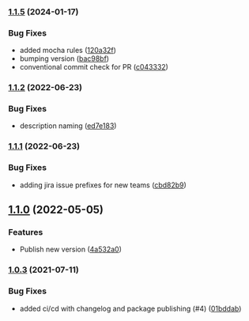 ### [1.1.5](https://github.com/tfso/eslint-config-tfso/compare/v1.1.2...v1.1.5) (2024-01-17)


### Bug Fixes

* added mocha rules ([120a32f](https://github.com/tfso/eslint-config-tfso/commit/120a32fd5988e5612db24f0d05be086b3ff92caa))
* bumping version ([bac98bf](https://github.com/tfso/eslint-config-tfso/commit/bac98bfd9859ca48b34c71b848f092f2e6ee44b3))
* conventional commit check for PR ([c043332](https://github.com/tfso/eslint-config-tfso/commit/c04333222952cd34028054bc1326694c28cc16f3))

### [1.1.2](https://github.com/tfso/eslint-config-tfso/compare/v1.1.1...v1.1.2) (2022-06-23)


### Bug Fixes

* description naming ([ed7e183](https://github.com/tfso/eslint-config-tfso/commit/ed7e183ff33fbc0a6a6b981fb04b9497fe4ac572))

### [1.1.1](https://github.com/tfso/eslint-config-tfso/compare/v1.1.0...v1.1.1) (2022-06-23)


### Bug Fixes

* adding jira issue prefixes for new teams ([cbd82b9](https://github.com/tfso/eslint-config-tfso/commit/cbd82b99188b1bcd7774e7b49a33dd5b8c3e9404))

## [1.1.0](https://github.com/tfso/eslint-config-tfso/compare/v1.0.3...v1.1.0) (2022-05-05)


### Features

* Publish new version ([4a532a0](https://github.com/tfso/eslint-config-tfso/commit/4a532a09e13996811e2efe95ef389653336138bb))

### [1.0.3](https://github.com/tfso/eslint-config-tfso/compare/01bddab96320b80d6a5b8096b03c89bc4818deaf...v1.0.3) (2021-07-11)


### Bug Fixes

* added ci/cd with changelog and package publishing (#4) ([01bddab](https://github.com/tfso/eslint-config-tfso/commit/01bddab96320b80d6a5b8096b03c89bc4818deaf))

